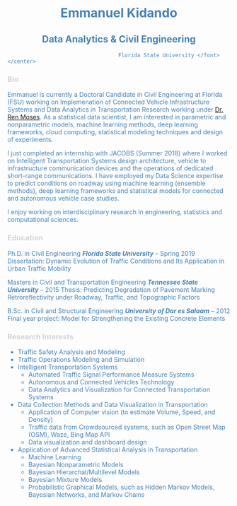 

# <center> <font color='steelblue'> Emmanuel Kidando </font> </center>
## <center> <font color='steelblue'> Data Analytics & Civil Engineering
                                       Florida State University </font> </center>




### <font color='lightgray'> Bio </font>  
Emmanuel is currently a Doctoral Candidate in Civil Engineering at Florida (FSU) working on Implemenation of Connected Vehicle Infrastructure Systems and Data Analytics in Transportation Research working under <a href="http://www.eng.fsu.edu/~moses/">Dr. Ren Moses</a>. As a statistical data scientist, I am interested in parametric and nonparametric models, machine learning methods, deep learning frameworks, cloud computing, statistical modeling techniques and design of experiments.

I just completed an internship with JACOBS (Summer 2018) where I worked on Intelligent Transportation Systems design architecture, vehicle to infrastructure communication devices and the operations of dedicated short-range communications. I have employed my Data Science expertise to predict conditions on roadway using machine learning (ensemble methods), deep learning frameworks and statistical models for connected and autonomous vehicle case studies.

I enjoy working on interdisciplinary research in engineering, statistics and computational sciences.



### <font color='lightgray'> Education </font>  
Ph.D. in Civil Engineering 
***Florida State University*** – Spring 2019
Dissertation: Dynamic Evolution of Traffic Conditions and Its Application in Urban Traffic Mobility

Masters in Civil and Transportation Engineering 
***Tennessee State University*** – 2015
Thesis: Predicting Degradation of Pavement Marking Retroreflectivity under Roadway, Traffic, and Topographic Factors

B.Sc. in Civil and Structural Engineering
***University of Dar es Salaam*** – 2012
Final year project: Model for Strengthening the Existing Concrete Elements

### <font color='lightgray'>Research Interests </font>

- Traffic Safety Analysis and Modeling
- Traffic Operations Modeling and Simulation
- Intelligent Transportation Systems
	- Automated Traffic Signal Performance Measure Systems
	- Autonomous and Connected Vehicles Technology
	- Data Analytics and Visualization for Connected Transportation Systems
- Data Collection Methods and Data Visualization in Transportation
	- Application of Computer vision (to estimate Volume, Speed, and Density)
	- Traffic data from Crowdsourced systems, such as Open Street Map (OSM), Waze, Bing Map API
	- Data visualization and dashboard design 
- Application of Advanced Statistical Analysis in Transportation
	- Machine Learning
	- Bayesian Nonparametric Models
	- Bayesian Hierarchal/Multilevel Models
	- Bayesian Mixture Models
	- Probabilistic Graphical Models, such as Hidden Markov Models, Bayesian Networks, and Markov Chains

